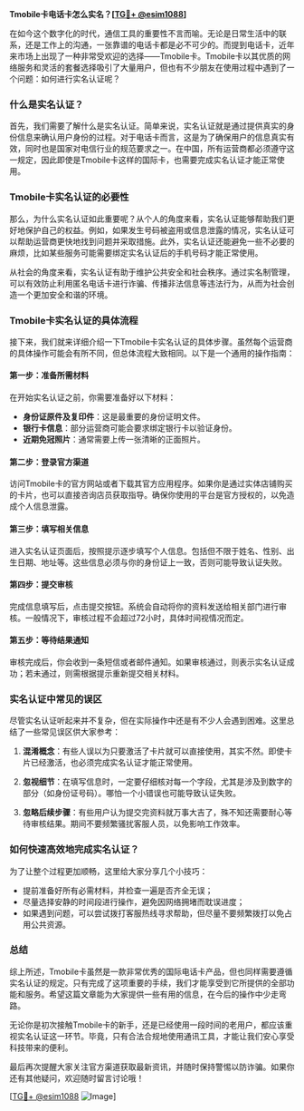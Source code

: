 **Tmobile卡电话卡怎么实名？[[TG💪+ @esim1088](https://t.me/s/esim1088)]**

在如今这个数字化的时代，通信工具的重要性不言而喻。无论是日常生活中的联系，还是工作上的沟通，一张靠谱的电话卡都是必不可少的。而提到电话卡，近年来市场上出现了一种非常受欢迎的选择——Tmobile卡。Tmobile卡以其优质的网络服务和灵活的套餐选择吸引了大量用户，但也有不少朋友在使用过程中遇到了一个问题：如何进行实名认证呢？

### 什么是实名认证？

首先，我们需要了解什么是实名认证。简单来说，实名认证就是通过提供真实的身份信息来确认用户身份的过程。对于电话卡而言，这是为了确保用户的信息真实有效，同时也是国家对电信行业的规范要求之一。在中国，所有运营商都必须遵守这一规定，因此即使是Tmobile卡这样的国际卡，也需要完成实名认证才能正常使用。

### Tmobile卡实名认证的必要性

那么，为什么实名认证如此重要呢？从个人的角度来看，实名认证能够帮助我们更好地保护自己的权益。例如，如果发生号码被盗用或信息泄露的情况，实名认证可以帮助运营商更快地找到问题并采取措施。此外，实名认证还能避免一些不必要的麻烦，比如某些服务可能需要绑定实名认证后的手机号码才能正常使用。

从社会的角度来看，实名认证有助于维护公共安全和社会秩序。通过实名制管理，可以有效防止利用匿名电话卡进行诈骗、传播非法信息等违法行为，从而为社会创造一个更加安全和谐的环境。

### Tmobile卡实名认证的具体流程

接下来，我们就来详细介绍一下Tmobile卡实名认证的具体步骤。虽然每个运营商的具体操作可能会有所不同，但总体流程大致相同。以下是一个通用的操作指南：

#### 第一步：准备所需材料

在开始实名认证之前，你需要准备好以下材料：
- **身份证原件及复印件**：这是最重要的身份证明文件。
- **银行卡信息**：部分运营商可能会要求绑定银行卡以验证身份。
- **近期免冠照片**：通常需要上传一张清晰的正面照片。

#### 第二步：登录官方渠道

访问Tmobile卡的官方网站或者下载其官方应用程序。如果你是通过实体店铺购买的卡片，也可以直接咨询店员获取指导。确保你使用的平台是官方授权的，以免造成个人信息泄露。

#### 第三步：填写相关信息

进入实名认证页面后，按照提示逐步填写个人信息。包括但不限于姓名、性别、出生日期、地址等。这些信息必须与你的身份证上一致，否则可能导致认证失败。

#### 第四步：提交审核

完成信息填写后，点击提交按钮。系统会自动将你的资料发送给相关部门进行审核。一般情况下，审核过程不会超过72小时，具体时间视情况而定。

#### 第五步：等待结果通知

审核完成后，你会收到一条短信或者邮件通知。如果审核通过，则表示实名认证成功；若未通过，则需根据提示重新提交相关材料。

### 实名认证中常见的误区

尽管实名认证听起来并不复杂，但在实际操作中还是有不少人会遇到困难。这里总结了一些常见误区供大家参考：

1. **混淆概念**：有些人误以为只要激活了卡片就可以直接使用，其实不然。即使卡片已经激活，也必须完成实名认证才能正常使用。
   
2. **忽视细节**：在填写信息时，一定要仔细核对每一个字段，尤其是涉及到数字的部分（如身份证号码）。哪怕一个小错误也可能导致认证失败。

3. **忽略后续步骤**：有些用户认为提交完资料就万事大吉了，殊不知还需要耐心等待审核结果。期间不要频繁骚扰客服人员，以免影响工作效率。

### 如何快速高效地完成实名认证？

为了让整个过程更加顺畅，这里给大家分享几个小技巧：
- 提前准备好所有必需材料，并检查一遍是否齐全无误；
- 尽量选择安静的时间段进行操作，避免因网络拥堵而耽误进度；
- 如果遇到问题，可以尝试拨打客服热线寻求帮助，但尽量不要频繁拨打以免占用公共资源。

### 总结

综上所述，Tmobile卡虽然是一款非常优秀的国际电话卡产品，但也同样需要遵循实名认证的规定。只有完成了这项重要的手续，我们才能享受到它所提供的全部功能和服务。希望这篇文章能为大家提供一些有用的信息，在今后的操作中少走弯路。

无论你是初次接触Tmobile卡的新手，还是已经使用一段时间的老用户，都应该重视实名认证这一环节。毕竟，只有合法合规地使用通讯工具，才能让我们安心享受科技带来的便利。

最后再次提醒大家关注官方渠道获取最新资讯，并随时保持警惕以防诈骗。如果你还有其他疑问，欢迎随时留言讨论哦！

[[TG💪+ @esim1088](https://t.me/s/esim1088) ![Image](https://i.postimg.cc/4NQfJmqS/Snipaste-2025-05-13-00-14-12.png)]